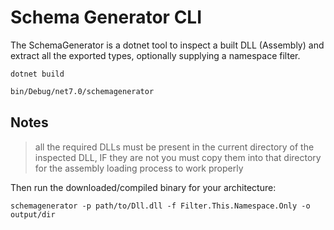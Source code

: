 # Schema Generator CLI

The SchemaGenerator is a dotnet tool to inspect a built DLL (Assembly) and extract all the exported types, optionally supplying a namespace filter.

```
dotnet build 
```

```sh
bin/Debug/net7.0/schemagenerator
```

## Notes

> all the required DLLs must be present in the current directory of the inspected DLL, IF they are not you must copy them into that directory for the assembly loading process to work properly

Then run the downloaded/compiled binary for your architecture:

`schemagenerator -p path/to/Dll.dll -f Filter.This.Namespace.Only -o output/dir`
